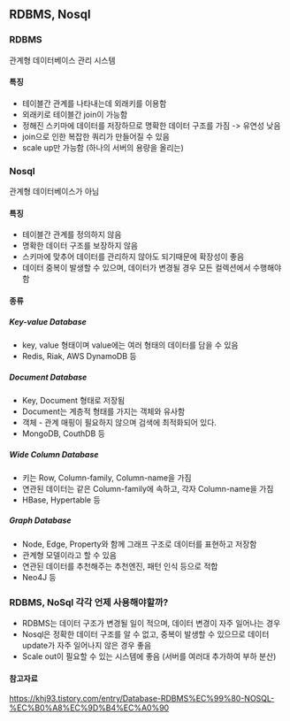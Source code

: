 ## RDBMS, Nosql

### RDBMS

관계형 데이터베이스 관리 시스템

#### 특징

- 테이블간 관계를 나타내는데 외래키를 이용함
- 외래키로 테이블간 join이 가능함
- 정해진 스키마에 데이터를 저장하므로 명확한 데이터 구조를 가짐 -> 유연성 낮음
- join으로 인한 복잡한 쿼리가 만들어질 수 있음
- scale up만 가능함 (하나의 서버의 용량을 올리는)

### Nosql

관계형 데이터베이스가 아님

#### 특징

- 테이블간 관계를 정의하지 않음
- 명확한 데이터 구조를 보장하지 않음
- 스키마에 맞추어 데이터를 관리하지 않아도 되기때문에 확장성이 좋음
- 데이터 중복이 발생할 수 있으며, 데이터가 변경될 경우 모든 컬렉션에서 수행해야함

#### 종류

##### Key-value Database

- key, value 형태이며 value에는 여러 형태의 데이터를 담을 수 있음
- Redis, Riak, AWS DynamoDB 등

##### Document Database

- Key, Document 형태로 저장됨
- Document는 계층적 형태를 가지는 객체와 유사함
- 객체 - 관계 매핑이 필요하지 않으며 검색에 최적화되어 있다.
- MongoDB, CouthDB 등

##### Wide Column Database

- 키는 Row, Column-family, Column-name을 가짐
- 연관된 데이터는 같은 Column-family에 속하고, 각자 Column-name을 가짐
- HBase, Hypertable 등

##### Graph Database

- Node, Edge, Property와 함께 그래프 구조로 데이터를 표현하고 저장함
- 관계형 모델이라고 할 수 있음
- 연관된 데이터를 추천해주는 추천엔진, 패턴 인식 등으로 적합
- Neo4J 등

### RDBMS, NoSql 각각 언제 사용해야할까?

- RDBMS는 데이터 구조가 변경될 일이 적으며, 데이터 변경이 자주 일어나는 경우
- Nosql은 정확한 데이터 구조를 알 수 없고, 중복이 발생할 수 있으므로 데이터 update가 자주 일어나지 않은 경우 좋음
- Scale out이 필요할 수 있는 시스템에 좋음 (서버를 여러대 추가하여 부하 분산)

#### 참고자료

https://khj93.tistory.com/entry/Database-RDBMS%EC%99%80-NOSQL-%EC%B0%A8%EC%9D%B4%EC%A0%90
